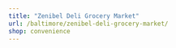 ```yaml
---
title: "Zenibel Deli Grocery Market"
url: /baltimore/zenibel-deli-grocery-market/
shop: convenience
---
```

